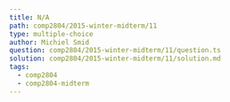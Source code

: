 ```yaml
---
title: N/A
path: comp2804/2015-winter-midterm/11
type: multiple-choice
author: Michiel Smid
question: comp2804/2015-winter-midterm/11/question.ts
solution: comp2804/2015-winter-midterm/11/solution.md
tags:
  - comp2804
  - comp2804-midterm
---
```

